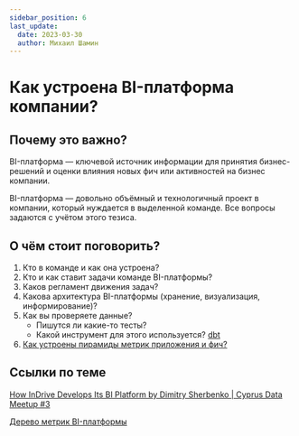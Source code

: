 ```yaml
---
sidebar_position: 6
last_update:
  date: 2023-03-30
  author: Михаил Шамин
---
```

# Как устроена BI-платформа компании?

## Почему это важно? 
BI-платформа — ключевой источник информации для принятия бизнес-решений и оценки влияния новых фич или активностей на бизнес компании.

BI-платформа — довольно объёмный и технологичный проект в компании, который нуждается в выделенной команде. Все вопросы задаются с учётом этого тезиса.

## О чём стоит поговорить?
1. Кто в команде и как она устроена?
2. Кто и как ставит задачи команде BI-платформы?
3. Каков регламент движения задач?
4. Какова архитектура BI-платформы (хранение, визуализация, информирование)?
5. Как вы проверяете данные?
   - Пишутся ли какие-то тесты?
   - Какой инструмент для этого используется? [dbt](https://www.getdbt.com/)
6. [Как устроены пирамиды метрик приложения и фич?](./attachments/pyramidOfMetrics.png)

## Ссылки по теме
[How InDrive Develops Its BI Platform by Dimitry Sherbenko | Cyprus Data Meetup #3](https://youtu.be/1_bHbn1w9IU)

[Дерево метрик BI-платформы](https://miro.com/app/board/o9J_lTiwMWg=/)
